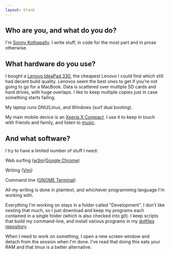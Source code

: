 ```yaml
---
layout: blank
---
```


## Who are you, and what do you do?

I'm [Sonny Kothapally](http://sonnyksimon.com). I write stuff, in code for the most part and in prose otherwise. 

## What hardware do you use?

I bought a [Lenovo IdeaPad 330](http://en.wikipedia.org/wiki/IdeaPad#IdeaPad_300_Series), the cheapest Lenovo I could find which still had decent build quality. Lenovos seem the best ones to get if you're not going to go for a MacBook. Data is scattered over multiple SD cards and hard drives, with huge overlaps. I like to keep multiple copies just in case something starts failing.

My laptop runs GNU/Linux, and Windows (surf dual booting).

My main mobile device is an [Xperia X Compact](http://en.wikipedia.org/wiki/Sony_Xperia_X_Compact). I use it to keep in touch with friends and family, and listen to [music](http://nirvana.com).

## And what software?

I try to have a limited number of stuff I need:

Web surfing ([w3m](http://w3m.sourceforge.net/)/[Google Chrome](http://google.com/chrome/))

Writing ([Vim](http://www.vim.org/))

Command line ([GNOME Terminal](http://help.gnome.org/users/gnome-terminal/stable/))

All my writing is done in plaintext, and whichever programming language I'm working with.

Everything I'm working on stays in a folder called "Development". I don't like nesting that much, so I just download and keep my programs each contained in a single folder (which is also checked into git). I keep scripts that build my command-line, and install various programs in my [dotfiles repository](http://github.com/sonnyksimon/dotfiles). 

When I need to work on something, I open a new screen window and detach from the session when I'm done. I've read that doing this eats your RAM and that tmux is a better alternative. 
